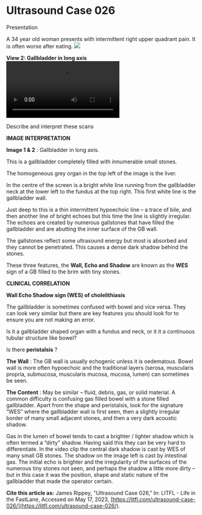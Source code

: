 # Ultrasound Case 026
Presentation


A 34 year old woman presents with intermittent right upper quadrant pain. It is often worse after eating.
![](https://litfl.com/wp-content/uploads/2018/11/LITFL-Top-100-Ultrasound-026-01-GB-cholelithiasis-WES.jpg)

**View 2: Gallbladder in long axis** 
![](https://litfl.com/wp-content/uploads/2018/11/LITFL-Top-100-Ultrasound-026-02-GB-cholelithiasis-WES.mp4)


Describe and interpret these scans

**IMAGE INTERPRETATION** 



**Image 1 & 2** : Gallbladder in long axis. 


This is a gallbladder completely filled with innumerable small stones. 


The homogeneous grey organ in the top left of the image is the liver. 


In the centre of the screen is a bright white line running from the gallbladder neck at the lower left to the fundus at the top right. This first white line is the gallbladder wall. 


Just deep to this is a thin intermittent hypoechoic line – a trace of bile, and then another line of bright echoes but this time the line is slightly irregular. The echoes are created by numerous gallstones that have filled the gallbladder and are abutting the inner surface of the GB wall. 


The gallstones reflect some ultrasound energy but most is absorbed and they cannot be penetrated. This causes a dense dark shadow behind the stones. 


These three features, the **Wall, Echo and Shadow**  are known as the **WES**  sign of a GB filled to the brim with tiny stones. 


**CLINICAL CORRELATION** 



**Wall Echo Shadow sign (WES) of cholelithiasis** 


The gallbladder is sometimes confused with bowel and vice versa. They can look very similar but there are key features you should look for to ensure you are not making an error. 


Is it a gallbladder shaped organ with a fundus and neck, or it it a continuous tubular structure like bowel? 


Is there **peristalsis** ? 



**The Wall** : The GB wall is usually echogenic unless it is oedematous. Bowel wall is more often hypoechoic and the traditional layers (serosa, muscularis propria, submucosa, muscularis mucosa, mucosa, lumen) can sometimes be seen. 



**The Content** : May be similar – fluid, debris, gas, or solid material. A common difficulty is confusing gas filled bowel with a stone filled gallbladder. Apart from the shape and peristalsis, look for the signature “WES” where the gallbladder wall is first seen, then a slightly irregular border of many small adjacent stones, and then a very dark acoustic shadow. 


Gas in the lumen of bowel tends to cast a brighter / lighter shadow which is often termed a “dirty” shadow. Having said this they can be very hard to differentiate. In the video clip the central dark shadow is cast by WES of many small GB stones. The shadow on the image left is cast by intestinal gas. The initial echo is brighter and the irregularity of the surfaces of the numerous tiny stones not seen, and perhaps the shadow a little more dirty – but in this case it was the position, shape and static nature of the gallbladder that made the operator certain.

**Cite this article as:**  James Rippey, "Ultrasound Case 026," In: LITFL - Life in the FastLane, Accessed on May 17, 2023, [https://litfl.com/ultrasound-case-026/](https://litfl.com/ultrasound-case-026/).


